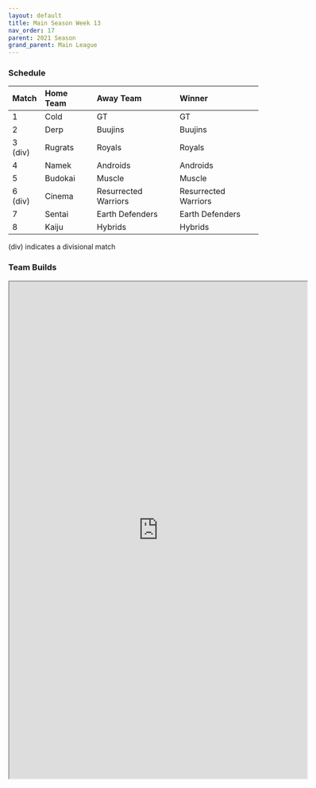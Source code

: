 ```yaml
---
layout: default
title: Main Season Week 13
nav_order: 17
parent: 2021 Season
grand_parent: Main League
---
```

### Schedule

|Match          |  Home Team            | Away Team        | Winner          |
| :-------------| :---------------------| :----------------| :---------------|
| 1             | Cold                  | GT                   |  GT               |
| 2             | Derp                  | Buujins              |   Buujins              |
| 3 (div)       | Rugrats               | Royals               |   Royals              |
| 4             | Namek                 | Androids             |   Androids              |
| 5             | Budokai               | Muscle               |   Muscle              |
| 6 (div)       | Cinema 	            | Resurrected Warriors |   Resurrected Warriors              |
| 7             | Sentai                | Earth Defenders     |  Earth Defenders               | 
| 8             | Kaiju                 | Hybrids             |  Hybrids               |

(div) indicates a divisional match

### Team Builds

<iframe width=600 height=1000 scrolling="yes" src="https://docs.google.com/document/d/e/2PACX-1vTyK9NN2UJS0P9bpxHxxJJ6oD5w3quJ_xI3bMUJrJcLyrZIixre5Q3vWkxFXhSnPIMWWYrotVBdqvRQ/pub?embedded=true"></iframe>	 	 	 	 	 	 